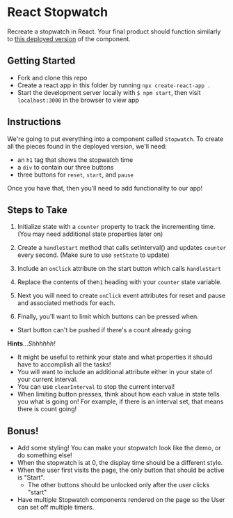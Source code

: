 # React Stopwatch

Recreate a stopwatch in React. Your final product should function similarly to [this deployed version](http://scary-religion.surge.sh/) of the component.

## Getting Started

- Fork and clone this repo
- Create a react app in this folder by running `npx create-react-app .`
- Start the development server locally with `$ npm start`, then visit `localhost:3000` in the browser to view app

## Instructions

We're going to put everything into a component called `Stopwatch`. To create all the pieces found in the deployed version, we'll need:
- an `h1` tag that shows the stopwatch time
- a `div` to contain our three buttons
- three buttons for `reset`, `start`, and `pause`

Once you have that, then you'll need to add functionality to our app!

## Steps to Take

1. Initialize state with a `counter` property to track the incrementing time.  (You may need additional state properties later on)

2. Create a `handleStart` method that calls setInterval() and updates `counter` every second.  (Make sure to use `setState` to update)

3. Include an `onClick` attribute on the start button which calls `handleStart`

4. Replace the contents of the`h1` heading with your `counter` state variable.

5. Next you will need to create `onClick` event attributes for reset and pause and associated methods for each.  

6. Finally, you'll want to limit which buttons can be pressed when.
  - Start button can't be pushed if there's a count already going

**Hints**...*Shhhhhh!*
- It might be useful to rethink your state and what properties it should have to accomplish all the tasks!
- You will want to include an additional attribute either in your state of your current interval.
- You can use `clearInterval` to stop the current interval!
- When limiting button presses, think about how each value in state tells you what is going on! For example, if there is an interval set, that means there is count going!

## Bonus!

* Add some styling! You can make your stopwatch look like the demo, or do something else!
* When the stopwatch is at 0, the display time should be a different style.
* When the user first visits the page, the only button that should be active is "Start".
  * The other buttons should be unlocked only after the user clicks "start"
* Have multiple Stopwatch components rendered on the page so the User can set off multiple timers.  

